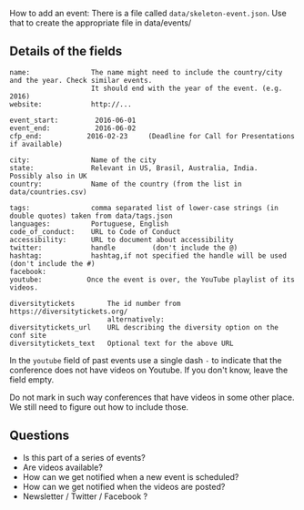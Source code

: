 How to add an event:
There is a file called `data/skeleton-event.json`. Use that to create the appropriate file in data/events/

Details of the fields
------------------------

```
name:               The name might need to include the country/city and the year. Check similar events.
                    It should end with the year of the event. (e.g. 2016)
website:            http://...

event_start:         2016-06-01
event_end:           2016-06-02
cfp_end:           2016-02-23     (Deadline for Call for Presentations if available) 

city:               Name of the city
state:              Relevant in US, Brasil, Australia, India.   Possibly also in UK
country:            Name of the country (from the list in data/countries.csv)

tags:               comma separated list of lower-case strings (in double quotes) taken from data/tags.json
languages:          Portuguese, English
code_of_conduct:    URL to Code of Conduct
accessibility:      URL to document about accessibility
twitter:            handle         (don't include the @)
hashtag:            hashtag,if not specified the handle will be used (don't include the #)
facebook:
youtube:           Once the event is over, the YouTube playlist of its videos.

diversitytickets        The id number from https://diversitytickets.org/ 
                        alternatively:
diversitytickets_url    URL describing the diversity option on the conf site
diversitytickets_text   Optional text for the above URL
```

In the `youtube` field of past events use a single dash `-` to indicate that the conference does not have videos on Youtube.
If you don't know, leave the field empty.

Do not mark in such way conferences that have videos in some other place. We still need to figure out how to include
those.


Questions
------------------
* Is this part of a series of events?
* Are videos available?
* How can we get notified when a new event is scheduled?
* How can we get notified when the videos are posted?
* Newsletter / Twitter / Facebook ?
